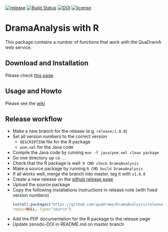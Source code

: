 [![release](https://img.shields.io/badge/release-0.4.1-blue.svg)](https://github.com/quadrama/DramaAnalysis/releases/tag/v0.4.1)
[![Build Status](https://travis-ci.org/quadrama/DramaAnalysis.svg?branch=master)](https://travis-ci.org/quadrama/DramaAnalysis)
[![DOI](https://zenodo.org/badge/64286398.svg)](https://zenodo.org/badge/latestdoi/64286398)
[![license](https://img.shields.io/badge/license-Apache%202-blue.svg)](LICENSE)

# DramaAnalysis with R

This package contains a number of functions that work with the QuaDramA web service.

## Download and Installation
Please check [this page](https://github.com/quadrama/DramaAnalysis/releases).

## Usage and Howto
Please see the [wiki](https://github.com/quadrama/DramaAnalysis/wiki)

## Release workflow
- Make a new branch for the release (e.g. `release/1.0.0`)
- Set all version numbers to the correct version
  - `DESCRIPTION` file for the R package
  - `pom.xml` for the Java code
- Compile the Java code by running `mvn -f java/pom.xml clean package`
- Go one directory up `cd ..`
- Check that the R package is well: `R CMD check DramaAnalysis`
- Make a source package by running `R CMD build DramaAnalysis`
- If all works well, merge the branch into master, tag it with `v1.0.0`
- Create a new release on the [github release page](https://github.com/quadrama/DramaAnalysis/releases)
- Upload the source package
- Copy the following installations instructions in release note (with fixed version numbers)
   ```R
   install.packages("https://github.com/quadrama/DramaAnalysis/releases/download/v1.0.0/DramaAnalysis_1.0.0.tar.gz",
   repos=NULL, type="source")
   ```
- Add the PDF documentation for the R package to the release page
- Update zenodo-DOI in README.md on master branch
